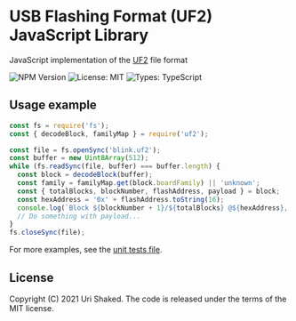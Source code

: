 # USB Flashing Format (UF2) JavaScript Library

JavaScript implementation of the [UF2](https://github.com/microsoft/uf2) file format

![NPM Version](https://img.shields.io/npm/v/uf2)
![License: MIT](https://img.shields.io/npm/l/uf2)
![Types: TypeScript](https://img.shields.io/npm/types/uf2)

## Usage example

```javascript
const fs = require('fs');
const { decodeBlock, familyMap } = require('uf2');

const file = fs.openSync('blink.uf2');
const buffer = new Uint8Array(512);
while (fs.readSync(file, buffer) === buffer.length) {
  const block = decodeBlock(buffer);
  const family = familyMap.get(block.boardFamily) || 'unknown';
  const { totalBlocks, blockNumber, flashAddress, payload } = block;
  const hexAddress = '0x' + flashAddress.toString(16);
  console.log(`Block ${blockNumber + 1}/${totalBlocks} @${hexAddress}, Family: ${family}`);
  // Do something with payload...
}
fs.closeSync(file);
```

For more examples, see the [unit tests file](src/uf2.spec.ts).

## License

Copyright (C) 2021 Uri Shaked. The code is released under the terms of the MIT license.
